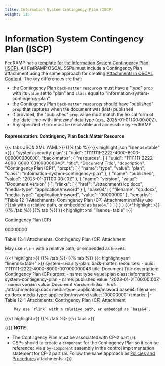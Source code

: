```yaml
---
title: Information System Contingency Plan (ISCP)
weight: 115
---
```

# Information System Contingency Plan (ISCP)

FedRAMP has a [template for the Information System Contingency Plan (ISCP)](https://www.fedramp.gov/assets/resources/templates/SSP-Appendix-G-Information-System-Contingency-Plan-(ISCP)-Template.docx).  All FedRAMP OSCAL SSPs must include a Contingency Plan attachment  using the same approach for creating [Attachments in OSCAL Content](/documentation/general-concepts/oscal-attachments/).  The key differences are that:
- the Contingency Plan `back-matter` `resource`s must have a "type" `prop` with its `value` set to "plan" and `class` equal to "information-system-contingency-plan"
- the Contingency Plan `back-matter` `resource`s should have "published" `prop` that captures when the document was (last) published
- If provided, the "published" `prop` value must match the lexical form of the 'date-time-with-timezone' data type (e.g., 2025-01-01T00:00:00Z).
- Any specified `rlink` must be resolvable and accessible by FedRAMP

#### Representation: Contingency Plan Back Matter Resource
{{< tabs JSON XML YAML>}}
{{% tab %}}
{{< highlight json "linenos=table" >}}
{
    "system-security-plan": {
        "uuid": "11111111-2222-4000-8000-000000000000",
        "back-matter": {
            "resources": [
                {
                    "uuid": "11111111-2222-4000-8000-001000000043",
                    "title": "Document Title",
                    "description": "Contingency Plan (CP)",
                    "props": [
                        {
                            "name": "type",
                            "value": "plan",
                            "class": "information-system-contingency-plan"
                        },
                        {
                            "name": "published",
                            "value": "2023-01-01T00:00:00Z"
                        },
                        {
                            "name": "version",
                            "value": "Document Version"
                        }
                    ],
                    "rlinks": [
                        {
                            "href": "./attachments/cp.docx",
                            "media-type": "application/msword"
                        }
                    ],
                    "base64": {
                        "filename": "cp.docx",
                        "media-type": "application/msword",
                        "value": "00000000"
                    },
                    "remarks": "Table 12-1 Attachments: Contingency Plan (CP) Attachment\n\nMay use `rlink` with a relative path, or embedded as `base64`."
                }
            ]
        }
    }
}
{{</ highlight >}}
{{% /tab %}}
{{% tab %}}
{{< highlight xml "linenos=table" >}}
<system-security-plan uuid="11111111-2222-4000-8000-000000000000">
	<back-matter>
        <resource uuid="11111111-2222-4000-8000-001000000043">
            <title>Document Title</title>
            <description>
                <p>Contingency Plan (CP)</p>
            </description>
            <prop name="type" value="plan" class="information-system-contingency-plan"/>
            <prop name="published" value="2023-01-01T00:00:00Z"/>
            <prop name="version" value="Document Version"/>
            <rlink href="./attachments/cp.docx" media-type="application/msword"/>
            <base64 filename="cp.docx" media-type="application/msword">00000000</base64>
            <remarks>
                <p>Table 12-1 Attachments: Contingency Plan (CP) Attachment</p>
                <p>May use <code>rlink</code> with a relative path, or embedded as <code>base64</code>.</p>
            </remarks>
        </resource>
	</back-matter>
</system-security-plan>
{{</ highlight >}}
{{% /tab %}}
{{% tab %}}
{{< highlight yaml "linenos=table" >}}
system-security-plan:
  back-matter:
    resources:
    - uuid: 11111111-2222-4000-8000-001000000043
      title: Document Title
      description: Contingency Plan (CP)
      props:
      - name: type
        value: plan
        class: information-system-contingency-plan
      - name: published
        value: '2023-01-01T00:00:00Z'
      - name: version
        value: Document Version
      rlinks:
      - href: ./attachments/cp.docx
        media-type: application/msword
      base64:
        filename: cp.docx
        media-type: application/msword
        value: '00000000'
      remarks: |-
        Table 12-1 Attachments: Contingency Plan (CP) Attachment

        May use `rlink` with a relative path, or embedded as `base64`.
{{</ highlight >}}
{{% /tab %}}
{{</ tabs >}}


{{<callout>}}
**NOTE**

- The Contingency Plan must be associated with CP-2 part (a).
- CSPs should to create a `component` for the Contingency Plan so it can be referenced via a `by-component` assembly in the control implementation statement for CP-2 part (a). Follow the same approach as [Policies and Procedures](/documentation/ssp/oscal-representation/required-attachments/policies-and-procedures) attachments.
{{</callout>}}
